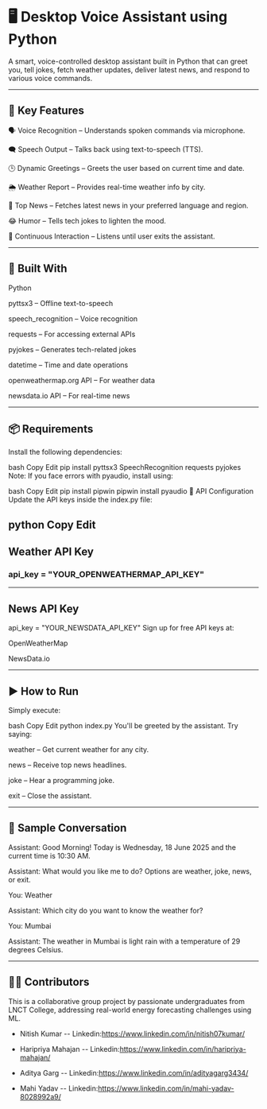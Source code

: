 # 🖥️ Desktop Voice Assistant using Python
A smart, voice-controlled desktop assistant built in Python that can greet you, tell jokes, fetch weather updates, deliver latest news, and respond to various voice commands.

---

## 🎯 Key Features
🗣️ Voice Recognition – Understands spoken commands via microphone.

🗨️ Speech Output – Talks back using text-to-speech (TTS).

🕒 Dynamic Greetings – Greets the user based on current time and date.

🌦️ Weather Report – Provides real-time weather info by city.

📰 Top News – Fetches latest news in your preferred language and region.

😂 Humor – Tells tech jokes to lighten the mood.

🔁 Continuous Interaction – Listens until user exits the assistant.

---

## 🧰 Built With
Python 

pyttsx3 – Offline text-to-speech

speech_recognition – Voice recognition

requests – For accessing external APIs

pyjokes – Generates tech-related jokes

datetime – Time and date operations

openweathermap.org API – For weather data

newsdata.io API – For real-time news

---

## 📦 Requirements
Install the following dependencies:

bash
Copy
Edit
pip install pyttsx3 SpeechRecognition requests pyjokes
Note: If you face errors with pyaudio, install using:

bash
Copy
Edit
pip install pipwin
pipwin install pyaudio
🔐 API Configuration
Update the API keys inside the index.py file:

python
Copy
Edit
---
## Weather API Key
### api_key = "YOUR_OPENWEATHERMAP_API_KEY"
---
## News API Key
api_key = "YOUR_NEWSDATA_API_KEY"
Sign up for free API keys at:

OpenWeatherMap

NewsData.io

---

## ▶️ How to Run
Simply execute:

bash
Copy
Edit
python index.py
You'll be greeted by the assistant. Try saying:

weather – Get current weather for any city.

news – Receive top news headlines.

joke – Hear a programming joke.

exit – Close the assistant.

---

## 🧪 Sample Conversation

Assistant: Good Morning! Today is Wednesday, 18 June 2025 and the current time is 10:30 AM.

Assistant: What would you like me to do? Options are weather, joke, news, or exit.

You: Weather

Assistant: Which city do you want to know the weather for?

You: Mumbai

Assistant: The weather in Mumbai is light rain with a temperature of 29 degrees Celsius.

---

## 🙋‍♀️ Contributors
This is a collaborative group project by passionate undergraduates from LNCT College, addressing real-world energy forecasting challenges using ML.

- Nitish Kumar 
-- Linkedin:https://www.linkedin.com/in/nitish07kumar/
  
- Haripriya Mahajan 
-- Linkedin:https://www.linkedin.com/in/haripriya-mahajan/

- Aditya Garg 
-- Linkedin:https://www.linkedin.com/in/adityagarg3434/

- Mahi Yadav
-- Linkedin:https://www.linkedin.com/in/mahi-yadav-8028992a9/
